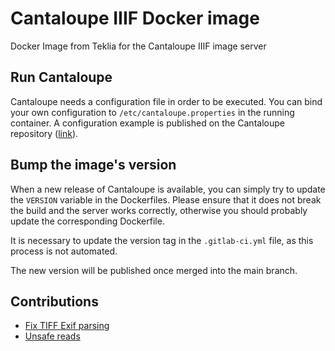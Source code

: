 # Cantaloupe IIIF Docker image

Docker Image from Teklia for the Cantaloupe IIIF image server

## Run Cantaloupe

Cantaloupe needs a configuration file in order to be executed.
You can bind your own configuration to `/etc/cantaloupe.properties` in the running container.
A configuration example is published on the Cantaloupe repository ([link](https://github.com/cantaloupe-project/cantaloupe/blob/release/5.0/cantaloupe.properties.sample)).

## Bump the image's version

When a new release of Cantaloupe is available, you can simply try to update the `VERSION` variable in the Dockerfiles.
Please ensure that it does not break the build and the server works correctly, otherwise you should probably update the corresponding Dockerfile.

It is necessary to update the version tag in the `.gitlab-ci.yml` file, as this process is not automated.

The new version will be published once merged into the main branch.

## Contributions

- [Fix TIFF Exif parsing](https://github.com/cantaloupe-project/cantaloupe/issues/548)
- [Unsafe reads](https://github.com/cantaloupe-project/cantaloupe/commit/7547c426dabb342a8adae31f9793c14fb1d073a2)
